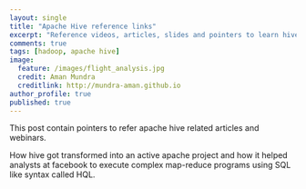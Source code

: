 ```yaml
---
layout: single
title: "Apache Hive reference links"
excerpt: "Reference videos, articles, slides and pointers to learn hive."
comments: true
tags: [hadoop, apache hive]
image:
  feature: /images/flight_analysis.jpg
  credit: Aman Mundra
  creditlink: http://mundra-aman.github.io
author_profile: true
published: true
---
```


This post contain pointers to refer apache hive related articles and webinars. 

How hive got transformed into an active apache project and how it helped analysts at facebook to execute complex map-reduce programs using SQL like syntax called HQL.




